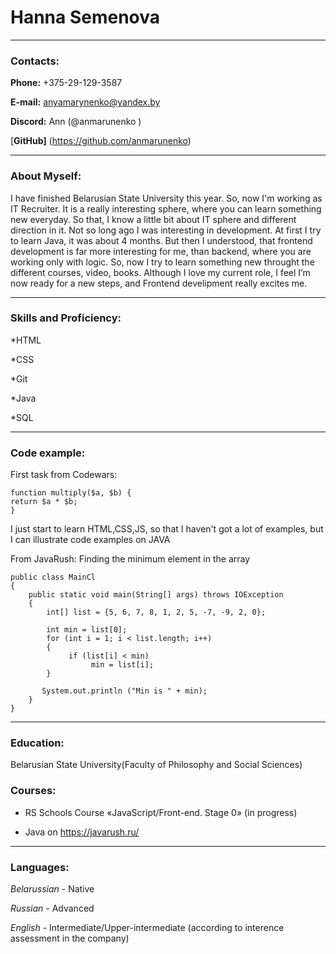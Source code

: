 # Hanna Semenova
****

### Contacts:

**Phone:** +375-29-129-3587

**E-mail:** anyamarynenko@yandex.by

**Discord:** Ann (@anmarunenko )

[**GitHub]** (https://github.com/anmarunenko)
****

### About Myself:

I have finished Belarusian State University this year. So, now I'm working as IT Recruiter. It is a really interesting sphere, where you can learn something new everyday. So that, I know a little bit about IT sphere and different direction in it.
Not so long ago I was interesting in development. At first I try to learn Java, it was about 4 months. But then I understood, that frontend development is far more interesting for me, than backend, where you are working only with logic.
So, now I try to learn something new throught the different courses, video, books.
Although I love my current role, I feel I’m now ready for a new steps, and Frontend develipment really excites me.
****

### Skills and Proficiency:

*HTML

*CSS

*Git

*Java

*SQL
****

### Code example:

First task from Codewars:

```
function multiply($a, $b) {
return $a * $b;
}
```

I just start to learn HTML,CSS,JS, so that I haven't got a lot of examples, but I can illustrate code examples on JAVA

From JavaRush: Finding the minimum element in the array
```
public class MainCl
{
    public static void main(String[] args) throws IOException
    {
        int[] list = {5, 6, 7, 8, 1, 2, 5, -7, -9, 2, 0};

        int min = list[0];
        for (int i = 1; i < list.length; i++)
        {
             if (list[i] < min) 
                  min = list[i];
        }

       System.out.println ("Min is " + min);
    }
}
```

****

### Education:

Belarusian State University(Faculty of Philosophy and Social Sciences)

### Courses:

* RS Schools Course «JavaScript/Front-end. Stage 0» (in progress)

* Java on https://javarush.ru/
****

### Languages:

*Belarussian* - Native

*Russian* - Advanced

*English* - Intermediate/Upper-intermediate (according to interence assessment in the company)

